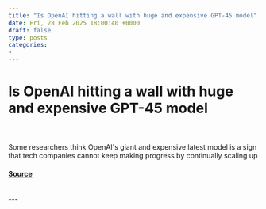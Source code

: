 ```yaml
---
title: "Is OpenAI hitting a wall with huge and expensive GPT-45 model"
date: Fri, 28 Feb 2025 18:00:40 +0000
draft: false
type: posts
categories: 
- 
---
```

# Is OpenAI hitting a wall with huge and expensive GPT-45 model

<br/>

<br/>
Some researchers think OpenAI's giant and expensive latest model is a sign that tech companies cannot keep making progress by continually scaling up

#### [Source](https://www.newscientist.com/article/2470327-is-openai-hitting-a-wall-with-huge-and-expensive-gpt-4-5-model/?utm_campaign=RSS%7CNSNS&utm_source=NSNS&utm_medium=RSS&utm_content=technology)

<br/>
---
